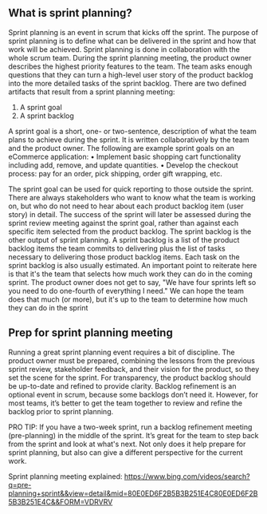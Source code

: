 ## What is sprint planning?

Sprint planning is an event in scrum that kicks off the sprint. The purpose of sprint planning is to define what can be delivered in the sprint and how that work will be achieved. Sprint planning is done in collaboration with the whole scrum team.
During the sprint planning meeting, the product owner describes the highest priority features to the team. The team asks enough questions that they can turn a high-level user story of the product backlog into the more detailed tasks of the sprint backlog.
There are two defined artifacts that result from a sprint planning meeting:

1.	A sprint goal
2.	A sprint backlog

A sprint goal is a short, one- or two-sentence, description of what the team plans to achieve during the sprint. It is written collaboratively by the team and the product owner. The following are example sprint goals on an eCommerce application:
•	Implement basic shopping cart functionality including add, remove, and update quantities.
•	Develop the checkout process: pay for an order, pick shipping, order gift wrapping, etc.

The sprint goal can be used for quick reporting to those outside the sprint. There are always stakeholders who want to know what the team is working on, but who do not need to hear about each product backlog item (user story) in detail.
The success of the sprint will later be assessed during the sprint review meeting against the sprint goal, rather than against each specific item selected from the product backlog.
The sprint backlog is the other output of sprint planning. A sprint backlog is a list of the product backlog items the team commits to delivering plus the list of tasks necessary to delivering those product backlog items. Each task on the sprint backlog is also usually estimated.
An important point to reiterate here is that it's the team that selects how much work they can do in the coming sprint. The product owner does not get to say, "We have four sprints left so you need to do one-fourth of everything I need." We can hope the team does that much (or more), but it's up to the team to determine how much they can do in the sprint


## Prep for sprint planning meeting
Running a great sprint planning event requires a bit of discipline. The product owner must be prepared, combining the lessons from the previous sprint review, stakeholder feedback, and their vision for the product, so they set the scene for the sprint. For transparency, the product backlog should be up-to-date and refined to provide clarity. Backlog refinement is an optional event in scrum, because some backlogs don’t need it. However, for most teams, it’s better to get the team together to review and refine the backlog prior to sprint planning.

PRO TIP:
If you have a two-week sprint, run a backlog refinement meeting (pre-planning) in the middle of the sprint. It’s great for the team to step back from the sprint and look at what's next. Not only does it help prepare for sprint planning, but also can give a different perspective for the current work.

Sprint planning meeting explained: https://www.bing.com/videos/search?q=pre-planning+sprint&&view=detail&mid=80E0ED6F2B5B3B251E4C80E0ED6F2B5B3B251E4C&&FORM=VDRVRV
